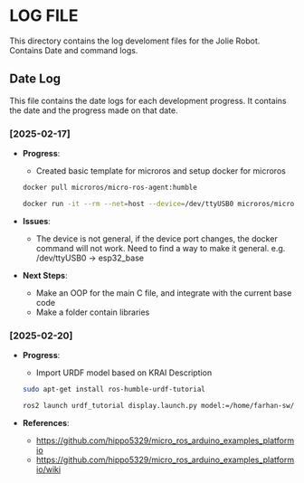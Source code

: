 # LOG FILE

This directory contains the log develoment files for the Jolie Robot. Contains Date and command logs.

## Date Log
This file contains the date logs for each development progress. It contains the date and the progress made on that date.

### [2025-02-17]
- **Progress**: 
    - Created basic template for microros and setup docker for microros

    ```bash
    docker pull microros/micro-ros-agent:humble

    docker run -it --rm --net=host --device=/dev/ttyUSB0 microros/micro-ros-agent:humble serial --dev /dev/ttyUSB0
    ```
- **Issues**: 
    - The device is not general, if the device port changes, the docker command will not work. Need to find a way to make it general. e.g. /dev/ttyUSB0 -> esp32_base

- **Next Steps**: 
    - Make an OOP for the main C file, and integrate with the current base code
    - Make a folder contain libraries


### [2025-02-20]
- **Progress**: 
    - Import URDF model based on KRAI Description
    ```bash
    sudo apt-get install ros-humble-urdf-tutorial
    
    ros2 launch urdf_tutorial display.launch.py model:=/home/farhan-sw/Documents/GitHub/jolie/jolie_humble/src/jolie_description/urdf/nebula_4wd.urdf.xacro
    ```

- **References**:
    - https://github.com/hippo5329/micro_ros_arduino_examples_platformio
    - https://github.com/hippo5329/micro_ros_arduino_examples_platformio/wiki
    